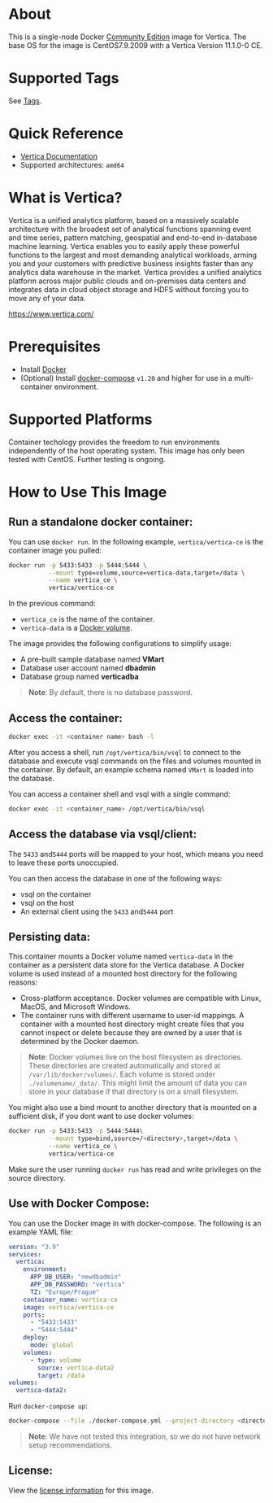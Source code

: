 
# About

This is a single-node Docker [Community Edition](https://www.vertica.com/docs/latest/HTML/Content/Authoring/GettingStartedGuide/DownloadingAndStartingVM/DownloadingAndStartingVM.htm) image for Vertica. The base OS for the image is CentOS7.9.2009 with a Vertica Version 11.1.0-0 CE.

# Supported Tags

See [Tags](https://hub.docker.com/r/vertica/vertica-ce/tags).

# Quick Reference

* [Vertica Documentation](https://www.vertica.com/docs/latest/HTML/Content/Home.htm)
* Supported architectures: `amd64`

# What is Vertica?

Vertica is a unified analytics platform, based on a massively scalable architecture with the broadest set of analytical functions spanning event and time series, pattern matching, geospatial and end-to-end in-database machine learning. Vertica enables you to easily apply these powerful functions to the largest and most demanding analytical workloads, arming you and your customers with predictive business insights faster than any analytics data warehouse in the market. Vertica provides a unified analytics platform across major public clouds and on-premises data centers and integrates data in cloud object storage and HDFS without forcing you to move any of your data.  

https://www.vertica.com/

# Prerequisites
* Install [Docker](https://docs.docker.com/get-docker/)
* (Optional) Install [docker-compose](https://docs.docker.com/compose/) `v1.20` and higher for use in a multi-container environment.

# Supported Platforms

Container techology provides the freedom to run environments independently of the host operating system. This image has only been tested with CentOS. Further testing is ongoing.

# How to Use This Image

## Run a standalone docker container:
You can use `docker run`. In the following example, `vertica/vertica-ce` is the container image you pulled:

```sh
docker run -p 5433:5433 -p 5444:5444 \
           --mount type=volume,source=vertica-data,target=/data \
           --name vertica_ce \
           vertica/vertica-ce
```

In the previous command:
* `vertica_ce` is the name of the container.
* `vertica-data` is a [Docker volume](https://docs.docker.com/storage/volumes/).

The image provides the following configurations to simplify usage:
* A pre-built sample database named **VMart**
* Database user account named **dbadmin**
* Database group named **verticadba**

> **Note**: By default, there is no database password.

## Access the container:
```sh
docker exec -it <container name> bash -l
```
After you access a shell, run `/opt/vertica/bin/vsql` to connect to the database and execute vsql commands on the files and volumes mounted in the container. By default, an example schema named `VMart` is loaded into the database.

You can access a container shell and vsql with a single command:
```sh
docker exec -it <container_name> /opt/vertica/bin/vsql
```

## Access the database via vsql/client:

The `5433` and`5444` ports will be mapped to your host, which means you need to leave these ports unoccupied.

You can then access the database in one of the following ways:
- vsql on the container
- vsql on the host
- An external client using the `5433` and`5444` port

## Persisting data:
This container mounts a Docker volume named `vertica-data` in the container as a persistent data store for the Vertica database. A Docker volume is used instead of a mounted host directory for the following reasons:
* Cross-platform acceptance. Docker volumes are compatible with Linux, MacOS, and Microsoft Windows. 
* The container runs with different username to user-id mappings. A container with a mounted host directory might create files that you cannot inspect or delete because they are owned by a user that is determined by the Docker daemon. 


> **Note**: Docker volumes live on the host filesystem as directories. These directories are created automatically and stored at `/var/lib/docker/volumes/`. Each volume is stored under `./volumename/_data/`. This might limit the amount of data you can store in your database if that directory is on a small filesystem.

You might also use a bind mount to another directory that is mounted on a sufficient disk, if you dont want to use docker volumes:
```sh
docker run -p 5433:5433 -p 5444:5444\
           --mount type=bind,source=/<directory>,target=/data \
           --name vertica_ce \
           vertica/vertica-ce
```
Make sure the user running `docker run` has read and write privileges on the source directory.

## Use with Docker Compose:

You can use the Docker image in with docker-compose. The following is an example YAML file:
```yaml
version: "3.9"
services:
  vertica:
    environment:
      APP_DB_USER: "newdbadmin"
      APP_DB_PASSWORD: "vertica"
      TZ: "Europe/Prague"
    container_name: vertica-ce
    image: vertica/vertica-ce
    ports:
      - "5433:5433"
      - "5444:5444"
    deploy:
      mode: global
    volumes:
      - type: volume
        source: vertica-data2
        target: /data
volumes:
  vertica-data2:
```

Run `docker-compose up`:
```sh
docker-compose --file ./docker-compose.yml --project-directory <directory_name> up -d
```

> **Note**: We have not tested this integration, so we do not have network setup recommendations.


## License:

View the [license information](https://www.microfocus.com/en-us/legal/software-licensing) for this image.